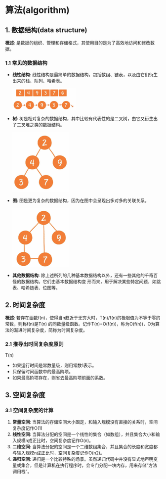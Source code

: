 # 算法(algorithm)

## 1. 数据结构(data structure)
**概述**: 是数据的组织、管理和存储格式，其使用目的是为了高效地访问和修改数据。

### 1.1 常见的数据结构
- **线性结构**: 线性结构是最简单的数据结构，包括数组、链表，以及由它们衍生出来的栈、队列、哈希表。

  <img src="img/linear.jpg" style="zoom:20%;" />

- **树**: 树是相对复杂的数据结构，其中比较有代表性的是二叉树，由它又衍生出了二叉堆之类的数据结构。

  <img src="img/tree.jpg" style="zoom:20%;" />

- **图**: 图是更为复杂的数据结构，因为在图中会呈现出多对多的关联关系。

  <img src="img/fig.jpg" style="zoom:20%;" />

- **其他数据结构**: 除上述所列的几种基本数据结构以外，还有一些其他的千奇百怪的数据结构。它们由基本数据结构变
  形而来，用于解决某些特定问题，如跳表、哈希链表、位图等。

## 2. 时间复杂度
**概述**: 若存在函数f(n)，使得当n趋近于无穷大时，T(n)/f(n)的极限值为不等于零的常数，则称f(n)是T(n)
的同数量级函数。记作T(n)=O(f(n))，称为O(f(n))，O为算法的渐进时间复杂度，简称为时间复杂度。

### 2.1 推导出时间复杂度原则
T(n)
- 如果运行时间是常数量级，则用常数1表示。
- 只保留时间函数中的最高阶项。
- 如果最高阶项存在，则省去最高阶项前面的系数。

## 3. 空间复杂度

### 3.1 空间复杂度的计算
1. **常量空间**: 当算法的存储空间大小固定，和输入规模没有直接的关系时，空间复杂度记作O(1)
2. **线性空间**: 当算法分配的空间是一个线性的集合（如数组），并且集合大小和输入规模n成正比时，空间复杂度记作O(n)。
3. **二维空间**: 当算法分配的空间是一个二维数组集合，并且集合的长度和宽度都与输入规模n成正比时，空间复杂度记作O(n2)。 
4. **递归空间**: 递归是一个比较特殊的场景。虽然递归代码中并没有显式地声明变量或集合，但是计算机在执行程序时，会专门分配一块内存，用来存储“方法调用栈”。
